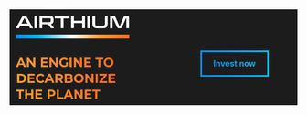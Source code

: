 <div style="position: relative; display:flex;">
    <img src="./profile/README.png" alt="Airthium" width="100%"/>
    <div style="
        position: absolute;
        bottom: 50px;
        right: 50px;
        background: linear-gradient(90deg, #0091f2 0%, #00b9f3 100%); padding: 3px;"
    >
        <div style="background: #1c1c1c;">
            <a href="https://wefunder.com/airthium" target="_blank"
                style="
                    padding: 10px 20px;
                    display: flex;
                    justify-content: center;
                    align-items: center;
                    cursor: pointer;
                    font-weight: 700;
                    line-height: 20px;
                    background: linear-gradient(90deg, #0091f2 0%, #00b9f3 100%);
                    -webkit-background-clip: text !important;
                    -webkit-text-fill-color: transparent;
                    background-clip: text;
                    text-fill-color: transparent;"
            >Invest now</a>
        </div>
    </div>
</div>
